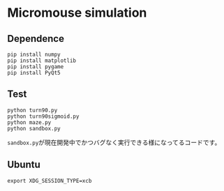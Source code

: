 # Micromouse simulation

## Dependence
```
pip install numpy
pip install matplotlib
pip install pygame
pip install PyQt5
```

## Test
```
python turn90.py
python turn90sigmoid.py
python maze.py
python sandbox.py
```
`sandbox.py`が現在開発中でかつバグなく実行できる様になってるコードです。

## Ubuntu
```
export XDG_SESSION_TYPE=xcb
```

